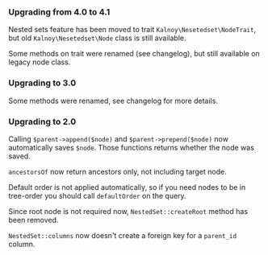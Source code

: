 ### Upgrading from 4.0 to 4.1

Nested sets feature has been moved to trait `Kalnoy\Nesetedset\NodeTrait`, but
old `Kalnoy\Nesetedset\Node` class is still available.

Some methods on trait were renamed (see changelog), but still available on legacy
node class.

### Upgrading to 3.0

Some methods were renamed, see changelog for more details.

### Upgrading to 2.0

Calling `$parent->append($node)` and `$parent->prepend($node)` now automatically
saves `$node`. Those functions returns whether the node was saved.

`ancestorsOf` now return ancestors only, not including target node.

Default order is not applied automatically, so if you need nodes to be in tree-order
you should call `defaultOrder` on the query.

Since root node is not required now, `NestedSet::createRoot` method has been removed.

`NestedSet::columns` now doesn't create a foreign key for a `parent_id` column.